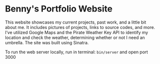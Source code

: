 # Benny's Portfolio Website

This website showcases my current projects, past work, and a little bit about me. It includes pictures of projects, 
links to source codes, and more. I’ve utilized Google Maps and the Pirate Weather Key API to identify 
my location and check the weather, determining whether or not I need an umbrella. The site was built using Sinatra.

To run the web server locally, run in terminal: ```bin/server``` and open port 3000
